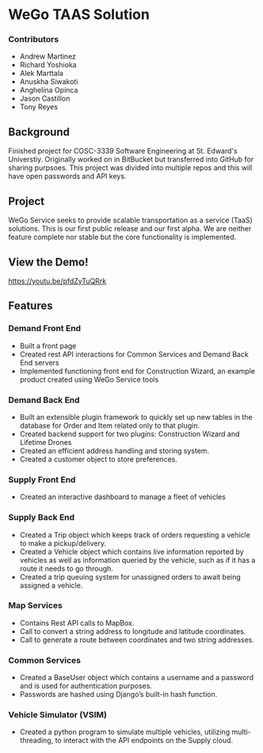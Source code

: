 # WeGo TAAS Solution

### Contributors

- Andrew Martinez
- Richard Yoshioka
- Alek Marttala
- Anuskha Siwakoti
- Anghelina Opinca
- Jason Castillon
- Tony Reyes

## Background

Finished project for COSC-3339 Software Engineering at St. Edward's Universtiy.
Originally worked on in BitBucket but transferred into GitHub for sharing purpsoes.
This project was divided into multiple repos and this will have open passwords and API keys.

## Project

WeGo Service seeks to provide scalable transportation as a service (TaaS) solutions. This is our first public release and our first alpha. We are neither feature complete nor stable but the core functionality is implemented. 

## View the Demo!

https://youtu.be/pfdZyTuQRrk

## Features

### Demand Front End
- Built a front page
- Created rest API interactions for Common Services and Demand Back End servers
- Implemented functioning front end for Construction Wizard, an example product created using WeGo Service tools
### Demand Back End
- Built an extensible plugin framework to quickly set up new tables in the database for Order and Item related only to that plugin.
- Created backend support for two plugins: Construction Wizard and Lifetime Drones
- Created an efficient address handling and storing system.
- Created a customer object to store preferences.
### Supply Front End
- Created an interactive dashboard to manage a fleet of vehicles
### Supply Back End
- Created a Trip object which keeps track of orders requesting a vehicle to make a pickup/delivery.
- Created a Vehicle object which contains live information reported by vehicles as well as information queried by the vehicle, such as if it has a route it needs to go through.
- Created a trip queuing system for unassigned orders to await being assigned a vehicle.
### Map Services
- Contains Rest API calls to MapBox.
- Call to convert a string address to longitude and latitude coordinates.
- Call to generate a route between coordinates and two string addresses.
### Common Services
- Created a BaseUser object which contains a username and a password and is used for authentication purposes.
- Passwords are hashed using Django’s built-in hash function.
### Vehicle Simulator (VSIM)
- Created a python program to simulate multiple vehicles, utilizing multi-threading, to interact with the API endpoints on the Supply cloud.
